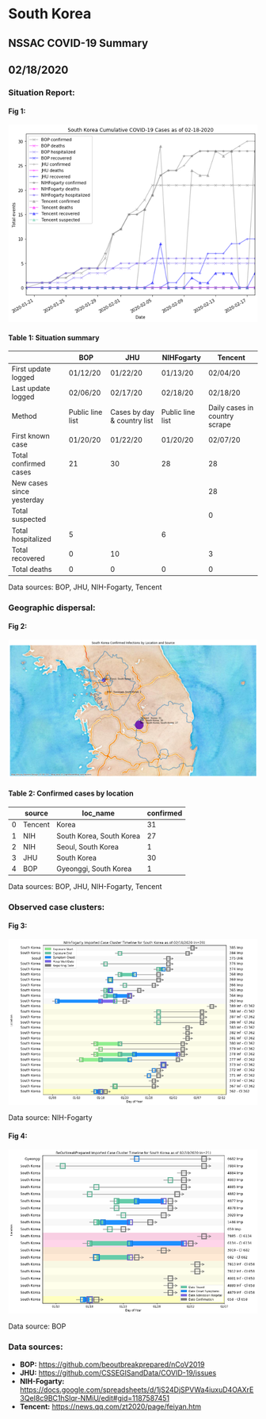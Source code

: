 # South Korea
## NSSAC COVID-19 Summary
## 02/18/2020



### Situation Report:
#### Fig 1:
![South Korea cases](../merged_histories/South_Korea_merged_histories.png)

#### Table 1: Situation summary


|                           | BOP              | JHU                         | NIHFogarty       | Tencent                       |
|---------------------------|------------------|-----------------------------|------------------|-------------------------------|
| First update logged       | 01/12/20         | 01/22/20                    | 01/13/20         | 02/04/20                      |
| Last update logged        | 02/06/20         | 02/17/20                    | 02/18/20         | 02/18/20                      |
| Method                    | Public line list | Cases by day & country list | Public line list | Daily cases in country scrape |
| First known case          | 01/20/20         | 01/22/20                    | 01/20/20         | 02/07/20                      |
| Total confirmed cases     | 21               | 30                          | 28               | 28                            |
| New cases since yesterday |                  |                             |                  | 28                            |
| Total suspected           |                  |                             |                  | 0                             |
| Total hospitalized        | 5                |                             | 6                |                               |
| Total recovered           | 0                | 10                          |                  | 3                             |
| Total deaths              | 0                | 0                           | 0                | 0                             |

Data sources: BOP, JHU, NIH-Fogarty, Tencent


### Geographic dispersal:
#### Fig 2:
![South Korea mapped](../case_locs/South_Korea_case_locs.png)

#### Table 2: Confirmed cases by location


|    | source   | loc_name                 |   confirmed |
|----|----------|--------------------------|-------------|
|  0 | Tencent  | Korea                    |          31 |
|  1 | NIH      | South Korea, South Korea |          27 |
|  2 | NIH      | Seoul, South Korea       |           1 |
|  3 | JHU      | South Korea              |          30 |
|  4 | BOP      | Gyeonggi, South Korea    |           1 |

Data sources: BOP, JHU, NIH-Fogarty, Tencent


### Observed case clusters:
#### Fig 3:
![South Korea cases](../cluster_analysis/South_Korea_imported_cases_NIHFogarty.png)



Data source: NIH-Fogarty


#### Fig 4:
![South Korea cases](../cluster_analysis/South_Korea_imported_cases_BOP.png)



Data source: BOP


### Data sources:
* **BOP:** https://github.com/beoutbreakprepared/nCoV2019
* **JHU:** https://github.com/CSSEGISandData/COVID-19/issues
* **NIH-Fogarty:** https://docs.google.com/spreadsheets/d/1jS24DjSPVWa4iuxuD4OAXrE3QeI8c9BC1hSlqr-NMiU/edit#gid=1187587451
* **Tencent:** https://news.qq.com/zt2020/page/feiyan.htm